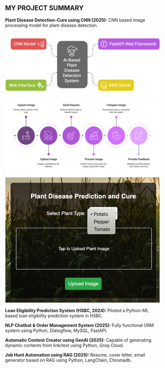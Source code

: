 ## MY PROJECT SUMMARY

**Plant Disease Detection-Cure using CNN (2025):** 
CNN based image processing model for plant disease detection.

![Plant Disease Detection-Cure](/images/Project1/Picture1.png)
![Plant Disease Detection-Cure](/images/Project1/Picture2.png)
![Plant Disease Detection-Cure](/images/Project1/Picture3.png)

**Loan Eligibility Prediction System (HSBC, 2024):** 
Piloted a Python-ML based loan eligibility prediction system in HSBC.

**NLP Chatbot & Order Management System (2025):** 
Fully functional ORM system using Python, Dialogflow, MySQL, FastAPI.

**Automatic Content Creator using GenAI (2025):** 
Capable of generating dynamic contents from link/text using Python, Groq Cloud.

**Job Hunt Automation using RAG (2025):** 
Resume, cover letter, email generator based on RAG using Python, LangChain, Chromadb.
